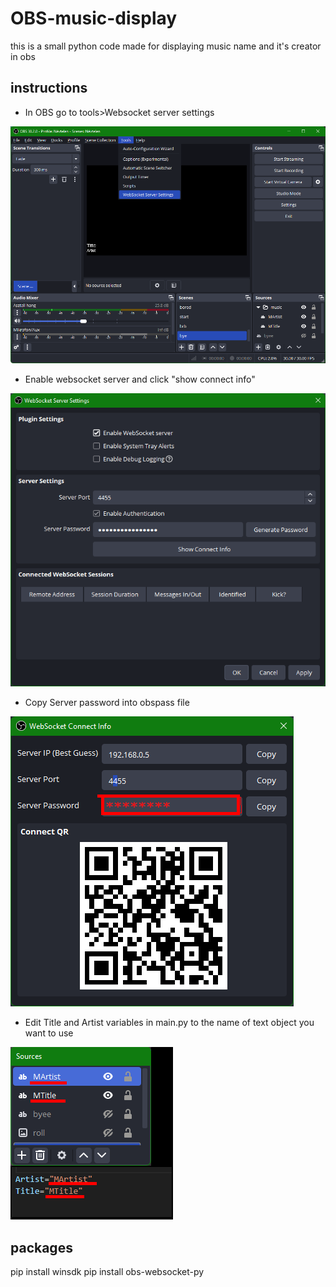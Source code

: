 # OBS-music-display
this is a small python code made for displaying music name and it's creator in obs
## instructions
- In OBS go to tools>Websocket server settings

![tools/websocket](images/image.png)
- Enable websocket server and click "show connect info"

![enable](images/image-1.png)
- Copy Server password into obspass file

![copy](images/image-2.png)
- Edit Title and Artist variables in main.py to the name of text object you want to use

![choose textobject](images/image-3.png)

## packages
pip install winsdk
pip install obs-websocket-py 
